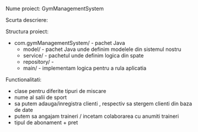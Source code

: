 Nume proiect: GymManagementSystem


Scurta descriere:

Structura proiect:
- com.gymManagementSystem/ - pachet Java
  - model/ - pachet Java unde definim modelele din sistemul nostru
  - service/ - pachetul unde definim logica din spate
  - repository/ -
  - main/ - implementam logica pentru a rula aplicatia

Functionalitati:
- clase pentru diferite tipuri de miscare
- nume al salii de sport
- sa putem adauga/inregistra clienti , respectiv sa stergem clienti din baza de date
- putem sa angajam traineri  / incetam colaborarea cu anumiti traineri
- tipul de abonament + pret